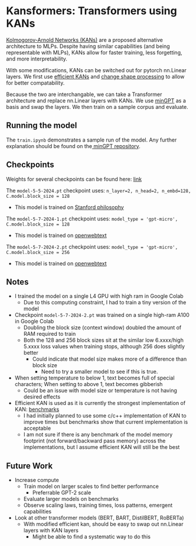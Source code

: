 # Kansformers: Transformers using KANs

[Kolmogorov-Arnold Networks (KANs)](https://github.com/KindXiaoming/pykan) are a proposed alternative architecture to MLPs. Despite having similar capabilities (and being representable with MLPs), KANs allow for faster training, less forgetting, and more interpretability.

With some modifications, KANs can be switched out for pytorch nn.Linear layers. We first use [efficient KANs](https://github.com/Blealtan/efficient-kan) and [change shape processing](https://github.com/Blealtan/efficient-kan/pull/6) to allow for better compatability. 

Because the two are interchangable, we can take a Transformer architecture and replace nn.Linear layers with KANs. We use [minGPT](https://github.com/karpathy/minGPT) as a basis and swap the layers. We then train on a sample corpus and evaluate.

## Running the model

The `train.ipynb` demonstrates a sample run of the model. Any further explanation should be found on the[ minGPT repository](https://github.com/karpathy/minGPT).

## Checkpoints

Weights for several checkpoints can be found here: [link](https://drive.google.com/drive/folders/1qYOhLGMI3MGbzZhRF8rXk47KqhrURq19?usp=share_link)

The `model-5-5-2024.pt` checkpoint uses: `n_layer=2, n_head=2, n_embd=128, C.model.block_size = 128`
- This model is trained on [Stanford philosophy](https://huggingface.co/datasets/AiresPucrs/stanford-encyclopedia-philosophy)

The `model-5-7-2024-1.pt` checkpoint uses: `model_type = 'gpt-micro', C.model.block_size = 128`
- This model is trained on [openwebtext](https://huggingface.co/datasets/Skylion007/openwebtext)

The `model-5-7-2024-2.pt` checkpoint uses: `model_type = 'gpt-micro', C.model.block_size = 256`
- This model is trained on [openwebtext](https://huggingface.co/datasets/Skylion007/openwebtext)

## Notes
- I trained the model on a single L4 GPU with high ram in Google Colab
    - Due to this computing constraint, I had to train a tiny version of the model
- Checkpoint `model-5-7-2024-2.pt` was trained on a single high-ram A100 in Google Colab
    - Doubling the block size (context window) doubled the amount of RAM required to train
    - Both the 128 and 256 block sizes sit at the similar low 6.xxxx/high 5.xxxx loss values when training stops, although 256 does slightly better
        - Could indicate that model size makes more of a difference than block size
            - Need to try a smaller model to see if this is true.
- When setting temperature to below 1, text becomes full of special characters; When setting to above 1, text becomes gibberish
    - Could be an issue with model size or temperature is not having desired effects
- Efficient KAN is used as it is currently the strongest implementation of KAN: [benchmarks](https://github.com/Jerry-Master/KAN-benchmarking)
    - I had initially planned to use some c/c++ implementation of KAN to improve times but benchmarks show that current implementation is acceptable
    - I am not sure if there is any benchmark of the model memory footprint (not forward/backward pass memory) across the implementations, but I assume efficient KAN will still be the best

## Future Work
- Increase compute
    - Train model on larger scales to find better performance
        - Preferrable GPT-2 scale
    - Evaluate larger models on benchmarks
    - Observe scaling laws, training times, loss patterns, emergent capabilities
- Look at other transformer models (BERT, BART, DistilBERT, RoBERTa)
    - With modified efficient kan, should be easy to swap out nn.Linear layers with KAN layers
        - Might be able to find a systematic way to do this